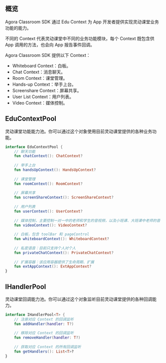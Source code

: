 ## 概览

Agora Classroom SDK 通过 Edu Context 为 App 开发者提供实现灵动课堂业务功能的能力。

不同的 Context 代表灵动课堂中不同的业务功能模块，每个 Context 既包含供 App 调用的方法，也会向 App 报告事件回调。

Agora Classroom SDK 提供以下 Context：

- Whiteboard Context：白板。
- Chat Context：消息聊天。
- Room Context：课堂管理。
- Hands-up Context：举手上台。
- Screenshare Context：屏幕共享。
- User List Context：用户列表。
- Video Context：媒体控制。

## EduContextPool

灵动课堂功能能力池。你可以通过这个对象使用目前灵动课堂提供的各种业务功能。

```kotlin
interface EduContextPool {
    // 聊天功能
    fun chatContext(): ChatContext?
 
    // 举手上台
    fun handsUpContext(): HandsUpContext?
 
    // 课堂管理
    fun roomContext(): RoomContext?
 
    // 屏幕共享
    fun screenShareContext(): ScreenShareContext?
 
    // 用户列表
    fun userContext(): UserContext?
 
    // 媒体控制，主要控制一对一中的老师和学生的音视频，以及小班课、大班课中老师的音视频
    fun videoContext(): VideoContext?
 
    // 白板，包含 toolBar 和 pageControl
    fun whiteboardContext(): WhiteboardContext?
 
    // 私密语音：目前只支持个人对个人
    fun privateChatContext(): PrivateChatContext?
 
    // 扩展容器：该应用容器提供了生命周期、扩展
    fun extAppContext(): ExtAppContext?
}
```

## IHandlerPool

灵动课堂回调能力池。你可以通过这个对象监听目前灵动课堂提供的各种回调能力。

```kotlin
interface IHandlerPool<T> {
    // 注册对应 Context 的回调监听
    fun addHandler(handler: T?)
     
    // 移除对应 Context 的回调监听
    fun removeHandler(handler: T?)
 
    // 获取对应 Context 的所有回调监听
    fun getHandlers(): List<T>?
}
```
